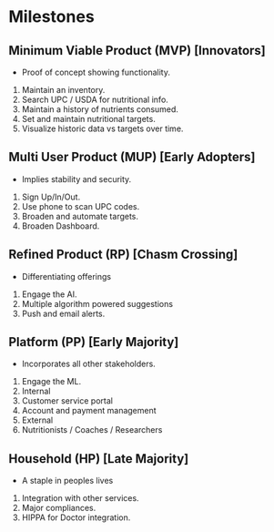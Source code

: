 # Milestones

## Minimum Viable Product (MVP) [Innovators]
- Proof of concept showing functionality.
1. Maintain an inventory.
1. Search UPC / USDA for nutritional info.
1. Maintain a history of nutrients consumed.
1. Set and maintain nutritional targets.
1. Visualize historic data vs targets over time.

## Multi User Product (MUP) [Early Adopters]
- Implies stability and security.
1. Sign Up/In/Out.
1. Use phone to scan UPC codes.
1. Broaden and automate targets.
1. Broaden Dashboard.

## Refined Product (RP) [Chasm Crossing]
- Differentiating offerings
1. Engage the AI.
1. Multiple algorithm powered suggestions
1. Push and email alerts.

## Platform (PP) [Early Majority]
- Incorporates all other stakeholders.
1. Engage the ML.
1. Internal
  1. Customer service portal
  1. Account and payment management
1. External
  1. Nutritionists / Coaches / Researchers

## Household (HP) [Late Majority]
- A staple in peoples lives
1. Integration with other services.
1. Major compliances.
1. HIPPA for Doctor integration.

